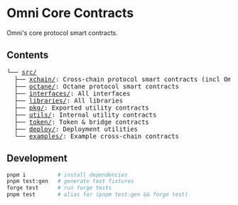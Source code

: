 # Omni Core Contracts

Omni's core protocol smart contracts.

## Contents

<pre>
└── <a href="./src/">src/</a>
  ├── <a href="./src/xchain/">xchain/</a>: Cross-chain protocol smart contracts (incl OmniPortal)
  ├── <a href="./src/octane/">octane/</a>: Octane protocol smart contracts
  ├── <a href="./src/interfaces/">interfaces/</a>: All interfaces
  ├── <a href="./src/libraries/">libraries/</a>: All libraries
  ├── <a href="./src/pkg/">pkg/</a>: Exported utility contracts
  ├── <a href="./src/utils/">utils/</a>: Internal utility contracts
  ├── <a href="./src/token/">token/</a>: Token & bridge contracts
  ├── <a href="./src/deploy/">deploy/</a>: Deployment utilities
  └── <a href="./src/examples/">examples/</a>: Example cross-chain contracts
</pre>

## Development

```bash
pnpm i          # install dependencies
pnpm test:gen   # generate test fixtures
forge test      # run forge tests
pnpm test       # alias for (pnpm test:gen && forge test)
```
